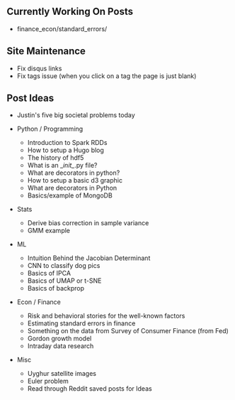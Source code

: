 ## Currently Working On Posts
- finance_econ/standard_errors/

## Site Maintenance
- Fix disqus links
- Fix tags issue (when you click on a tag the page is just blank)

## Post Ideas
- Justin's five big societal problems today

- Python / Programming
  - Introduction to Spark RDDs
  - How to setup a Hugo blog
  - The history of hdf5
  - What is an \__init\__.py file?
  - What are decorators in python?
  - How to setup a basic d3 graphic
  - What are decorators in Python
  - Basics/example of MongoDB

- Stats
  - Derive bias correction in sample variance
  - GMM example

- ML
  - Intuition Behind the Jacobian Determinant
  - CNN to classify dog pics
  - Basics of IPCA
  - Basics of UMAP or t-SNE
  - Basics of backprop

- Econ / Finance
  - Risk and behavioral stories for the well-known factors
  - Estimating standard errors in finance
  - Something on the data from Survey of Consumer Finance (from Fed)
  - Gordon growth model
  - Intraday data research

- Misc
  - Uyghur satellite images
  - Euler problem
  - Read through Reddit saved posts for Ideas
